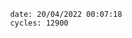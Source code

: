 

                date: 20/04/2022 00:07:18
                cycles: 12900

                         